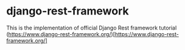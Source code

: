# django-rest-framework

This is the implementation of official Django Rest framework tutorial (https://www.django-rest-framework.org/)[https://www.django-rest-framework.org/]
